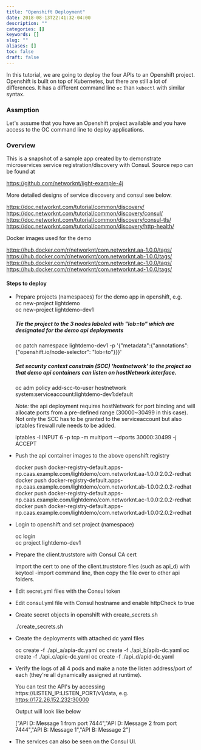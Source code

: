 ```yaml
---
title: "Openshift Deployment"
date: 2018-08-13T22:41:32-04:00
description: ""
categories: []
keywords: []
slug: ""
aliases: []
toc: false
draft: false
---
```


In this tutorial, we are going to deploy the four APIs to an Openshift project. Openshift is built on top of Kubernetes, but there are still a lot of differences. It has a different command line `oc` than `kubectl` with similar syntax. 

### Assmption

Let's assume that you have an Openshift project available and you have access to the OC command line to deploy applications. 

### Overview

This is a snapshot of a sample app created by to demonstrate microservices service registration/discovery with Consul. Source repo can be found at 

https://github.com/networknt/light-example-4j

More detailed designs of service discovery and consul see below.

https://doc.networknt.com/tutorial/common/discovery/
https://doc.networknt.com/tutorial/common/discovery/consul/
https://doc.networknt.com/tutorial/common/discovery/consul-tls/
https://doc.networknt.com/tutorial/common/discovery/http-health/

Docker images used for the demo

https://hub.docker.com/r/networknt/com.networknt.aa-1.0.0/tags/
https://hub.docker.com/r/networknt/com.networknt.ab-1.0.0/tags/
https://hub.docker.com/r/networknt/com.networknt.ac-1.0.0/tags/
https://hub.docker.com/r/networknt/com.networknt.ad-1.0.0/tags/

#### Steps to deploy

* Prepare projects (namespaces) for the demo app in openshift, e.g.<br/>
    oc new-project lightdemo<br/>
    oc new-project lightdemo-dev1<br/>
    ##### Tie the project to the 3 nodes labeled with "lob=to" which are designated for the demo api deployments
    oc patch namespace lightdemo-dev1 -p '{"metadata":{"annotations":{"openshift.io/node-selector": "lob=to"}}}'<br/>
    ##### Set security context constrain (SCC) 'hostnetwork' to the project so that demo api containers can listen on hostNetwork interface.
    oc adm policy add-scc-to-user hostnetwork system:serviceaccount:lightdemo-dev1:default<br/>

   _Note:_ the api deployment requires hostNetwork for port binding and will allocate ports from a pre-defined range (30000~30499 in this case). Not only the SCC has to be granted to the serviceaccount but also iptables firewall rule needs to be added. <br/>

    iptables -I INPUT 6 -p tcp -m multiport --dports 30000:30499 -j ACCEPT 

* Push the api container images to the above openshift registry

    docker push docker-registry-default.apps-np.caas.example.com/lightdemo/com.networknt.aa-1.0.0:2.0.2-redhat<br/>
    docker push docker-registry-default.apps-np.caas.example.com/lightdemo/com.networknt.ab-1.0.0:2.0.2-redhat<br/>
    docker push docker-registry-default.apps-np.caas.example.com/lightdemo/com.networknt.ac-1.0.0:2.0.2-redhat<br/>
    docker push docker-registry-default.apps-np.caas.example.com/lightdemo/com.networknt.ad-1.0.0:2.0.2-redhat<br/>

* Login to openshift and set project (namespace) <br/>

    oc login<br/>
    oc project lightdemo-dev1<br/>

* Prepare the client.truststore with Consul CA cert

   Import the cert to one of the client.truststore files (such as api_d) with keytool -import command line, then copy the file over to other api folders.

* Edit secret.yml files with the Consul token

* Edit consul.yml file with Consul hostname and enable httpCheck to true

* Create secret objects in openshift with create_secrets.sh

    ./create_secrets.sh

* Create the deployments with attached dc yaml files

    oc create -f ./api_a/apia-dc.yaml
    oc create -f ./api_b/apib-dc.yaml
    oc create -f ./api_c/apic-dc.yaml
    oc create -f ./api_d/apid-dc.yaml

* Verify the logs of all 4 pods and make a note the listen address/port of each (they're all dynamically assigned at runtime). 

  You can test the API's by accessing https://LISTEN_IP:LISTEN_PORT/v1/data, e.g. https://172.26.152.232:30000

  Output will look like below

    ["API D: Message 1 from port 7444","API D: Message 2 from port 7444","API B: Message 1","API B: Message 2"]

* The services can also be seen on the Consul UI.

